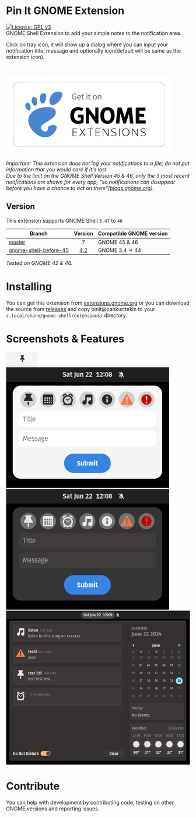 # Pin It GNOME Extension
 [![License: GPL v3](https://img.shields.io/badge/License-GPLv3-blue.svg)](https://www.gnu.org/licenses/gpl-3.0)
 <br>
 GNOME Shell Extension to add your simple notes to the notification area.
 
Click on tray icon, it will show up a dialog where you can input your notification title, message and optionally icon(default will be same as the extension icon).

<br>

[<img src="/resources/get_it_on_gnome_extensions.png">](https://extensions.gnome.org/extension/7083/pin-it/)

_Important: This extension does not log your notifications to a file; do not put information that you would care if it's lost._
<br>
_Due to the limit on the GNOME Shell Version 45 & 46, only the 3 most recent notifications are shown for every app, "so notifications can disappear before you have a chance to act on them"([blogs.gnome.org](https://blogs.gnome.org/shell-dev/2024/04/23/notifications-46-and-beyond/#A-single-messy-list))._

## Version

This extension supports GNOME Shell `3.4?` to `46`

|Branch                   |Version|Compatible GNOME version|
|-------------------------|:-----:|------------------------|
| [master](https://github.com/cankurttekin/PinIt-Gnome-Extension)                  |    7  | GNOME 45 & 46          |
| [gnome-shell-before-45](https://github.com/cankurttekin/PinIt-Gnome-Extension/tree/gnome-shell-before-45)   |  [4.2](https://github.com/cankurttekin/PinIt-Gnome-Extension/releases/tag/4.2)  | GNOME 3.4 -> 44        |

_Tested on GNOME 42 & 46._

# Installing
You can get this extension from [extensions.gnome.org](https://extensions.gnome.org/extension/7083/pin-it/) or you can download the source from [releases](https://github.com/cankurttekin/PinIt-Gnome-Extension/releases) and copy pinit@cankurttekin to your `/.local/share/gnome-shell/extensions/` directory.

# Screenshots & Features
![Screenshot_1](/screenshots/tray.png)
<br>
![Screenshot_2](/screenshots/dialog.png)
![Screenshot_5](/screenshots/dialogdark.png)
<br>
![Screenshot_3](/screenshots/notifications.png)


# Contribute
You can help with development by contributing code, testing on other GNOME versions and reporting issues.
